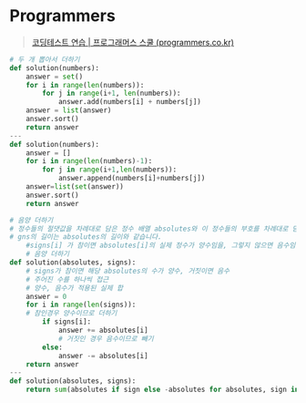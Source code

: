 # Programmers
> [코딩테스트 연습 | 프로그래머스 스쿨 (programmers.co.kr)](https://school.programmers.co.kr/learn/challenges?tab=all_challenges)
```python
# 두 개 뽑아서 더하기
def solution(numbers):
    answer = set()
    for i in range(len(numbers)):
        for j in range(i+1, len(numbers)):
            answer.add(numbers[i] + numbers[j])
    answer = list(answer)
    answer.sort()
    return answer
---
def solution(numbers):
    answer = []
    for i in range(len(numbers)-1):
        for j in range(i+1,len(numbers)):
            answer.append(numbers[i]+numbers[j])
    answer=list(set(answer))
    answer.sort()
    return answer
```
```python
# 음양 더하기
# 정수들의 절댓값을 차례대로 담은 정수 배열 absolutes와 이 정수들의 부호를 차례대로 담은 불리언 배열 signs가 매개변수로 주어집니다. 실제 정수들의 합을 구하여 return 하도록 solution 함수를 완성
# gns의 길이는 absolutes의 길이와 같습니다.
    #signs[i] 가 참이면 absolutes[i]의 실제 정수가 양수임을, 그렇지 않으면 음수임을 의미
    # 음양 더하기
def solution(absolutes, signs):
    # signs가 참이면 해당 absolutes의 수가 양수, 거짓이면 음수
    # 주어진 수를 하나씩 접근
    # 양수, 음수가 적용된 실제 합
    answer = 0
    for i in range(len(signs)):
    # 참인경우 양수이므로 더하기
        if signs[i]:
            answer += absolutes[i]
            # 거짓인 경우 음수이므로 빼기
        else:
            answer -= absolutes[i]
    return answer
---
def solution(absolutes, signs):
    return sum(absolutes if sign else -absolutes for absolutes, sign in zip(absolutes, signs))
```
```python

```
```python

```
```python

```
```python

```
```python

```
```python

```
```python

```
```python

```
```python

```
```python

```
```python

```
```python

```
```python

```
```python

```
```python

```
```python

```
```python

```
